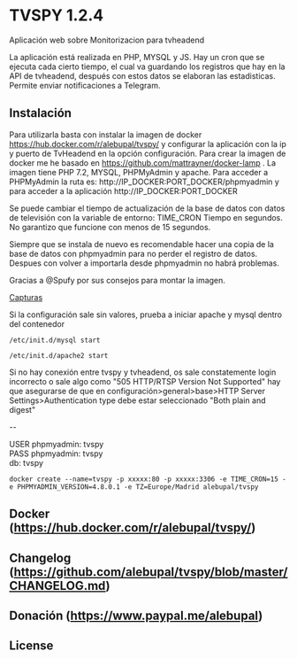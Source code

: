 # TVSPY 1.2.4

Aplicación web sobre Monitorizacion para tvheadend

La aplicación está realizada en PHP, MYSQL y JS. Hay un cron que se ejecuta cada cierto tiempo, el cual va guardando los registros que hay en la API de tvheadend, después con estos datos se elaboran las estadisticas. Permite enviar notificaciones a Telegram.

## Instalación
Para utilizarla basta con instalar la imagen de docker https://hub.docker.com/r/alebupal/tvspy/ y configurar la aplicación con la ip y puerto de TvHeadend en la opción configuración.
Para crear la imagen de docker me he basado en https://github.com/mattrayner/docker-lamp .
La imagen tiene PHP 7.2, MYSQL, PHPMyAdmin y apache.
Para acceder a PHPMyAdmin la ruta es: http://IP_DOCKER:PORT_DOCKER/phpmyadmin y para acceder a la aplicación http://IP_DOCKER:PORT_DOCKER

Se puede cambiar el tiempo de actualización de la base de datos con datos de televisión con la variable de entorno: TIME_CRON
Tiempo en segundos.
No garantizo que funcione con menos de 15 segundos.

Siempre que se instala de nuevo es recomendable hacer una copia de la base de datos con phpmyadmin para no perder el registro de datos. Despues con volver a importarla desde phpmyadmin no habrá problemas.

Gracias a @Spufy por sus consejos para montar la imagen.

[Capturas](https://github.com/alebupal/tvspy/tree/master/capturas)

Si la configuración sale sin valores, prueba a iniciar apache y mysql dentro del contenedor
```
/etc/init.d/mysql start
```
```
/etc/init.d/apache2 start
```

Si no hay conexión entre tvspy y tvheadend, os sale constatemente login incorrecto o sale algo como "505 HTTP/RTSP Version Not Supported" hay que asegurarse de que en configuración>general>base>HTTP Server Settings>Authentication type debe estar seleccionado "Both plain and digest"

--

USER phpmyadmin: tvspy<br/>
PASS phpmyadmin: tvspy<br/>
db: tvspy

```
docker create --name=tvspy -p xxxxx:80 -p xxxxx:3306 -e TIME_CRON=15 -e PHPMYADMIN_VERSION=4.8.0.1 -e TZ=Europe/Madrid alebupal/tvspy
```

## Docker (https://hub.docker.com/r/alebupal/tvspy/)

## Changelog (https://github.com/alebupal/tvspy/blob/master/CHANGELOG.md)

## Donación (https://www.paypal.me/alebupal)

## License
